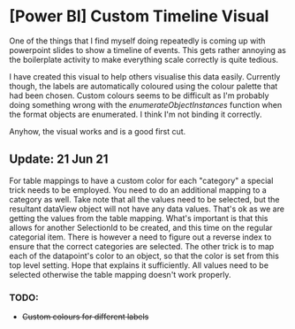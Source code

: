 # [Power BI] Custom Timeline Visual
One of the things that I find myself doing repeatedly is coming up with powerpoint slides to show a timeline of events. This gets rather annoying as the boilerplate activity to make everything scale correctly is quite tedious.

I have created this visual to help others visualise this data easily. Currently though, the labels are automatically coloured using the colour palette that had been chosen. Custom colours seems to be difficult as I'm probably doing something wrong with the *enumerateObjectInstances* function when the format objects are enumerated. I think I'm not binding it correctly.

Anyhow, the visual works and is a good first cut.

## Update: 21 Jun 21
For table mappings to have a custom color for each "category" a special trick needs to be employed. You need to do an additional mapping to a category as well. Take note that all the values need to be selected, but the resultant dataView object will not have any data values. That's ok as we are getting the values from the table mapping. What's important is that this allows for another SelectionId to be created, and this time on the regular categorial item. There is however a need to figure out a reverse index to ensure that the correct categories are selected. The other trick is to map each of the datapoint's color to an object, so that the color is set from this top level setting. Hope that explains it sufficiently. All values need to be selected otherwise the table mapping doesn't work properly.

### TODO:
- ~~Custom colours for different labels~~